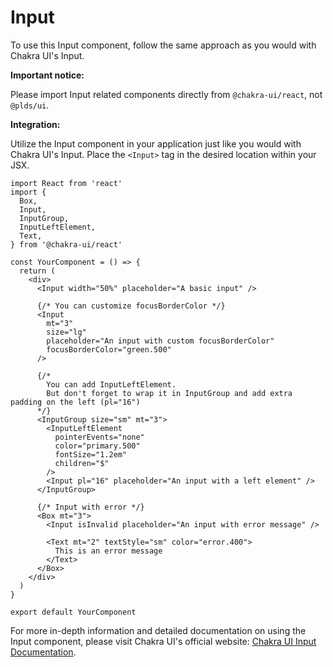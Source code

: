 # Input

To use this Input component, follow the same approach as you would with Chakra UI's Input.

**Important notice:**

Please import Input related components directly from `@chakra-ui/react`, not `@plds/ui`.

**Integration:**

Utilize the Input component in your application just like you would with Chakra UI's Input. Place the `<Input>` tag in the desired location within your JSX.

```tsx
import React from 'react'
import {
  Box,
  Input,
  InputGroup,
  InputLeftElement,
  Text,
} from '@chakra-ui/react'

const YourComponent = () => {
  return (
    <div>
      <Input width="50%" placeholder="A basic input" />

      {/* You can customize focusBorderColor */}
      <Input
        mt="3"
        size="lg"
        placeholder="An input with custom focusBorderColor"
        focusBorderColor="green.500"
      />

      {/*
        You can add InputLeftElement.
        But don't forget to wrap it in InputGroup and add extra padding on the left (pl="16")
      */}
      <InputGroup size="sm" mt="3">
        <InputLeftElement
          pointerEvents="none"
          color="primary.500"
          fontSize="1.2em"
          children="$"
        />
        <Input pl="16" placeholder="An input with a left element" />
      </InputGroup>

      {/* Input with error */}
      <Box mt="3">
        <Input isInvalid placeholder="An input with error message" />

        <Text mt="2" textStyle="sm" color="error.400">
          This is an error message
        </Text>
      </Box>
    </div>
  )
}

export default YourComponent
```

For more in-depth information and detailed documentation on using the Input component, please visit Chakra UI's official website: [Chakra UI Input Documentation](https://chakra-ui.com/docs/components/input).

